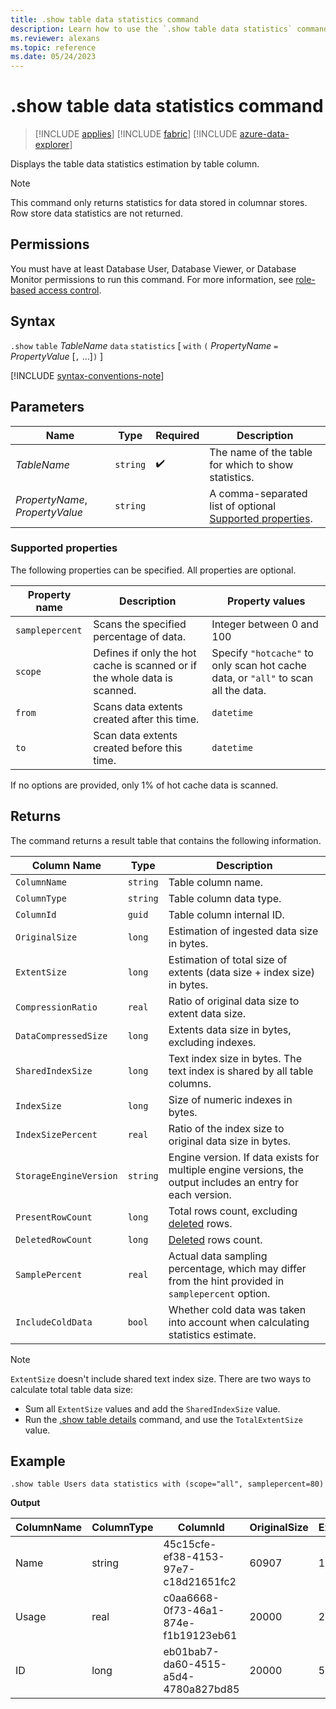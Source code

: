 ```yaml
---
title: .show table data statistics command
description: Learn how to use the `.show table data statistics` command to show the table's data statistics estimation by table column.
ms.reviewer: alexans
ms.topic: reference
ms.date: 05/24/2023
---
```

# .show table data statistics command

> [!INCLUDE [applies](../includes/applies-to-version/applies.md)] [!INCLUDE [fabric](../includes/applies-to-version/fabric.md)] [!INCLUDE [azure-data-explorer](../includes/applies-to-version/azure-data-explorer.md)]

Displays the table data statistics estimation by table column.

> [!NOTE]
> This command only returns statistics for data stored in columnar stores. Row store data statistics are not returned.

## Permissions

You must have at least Database User, Database Viewer, or Database Monitor permissions to run this command. For more information, see [role-based access control](../access-control/role-based-access-control.md).

## Syntax

`.show` `table` *TableName* `data` `statistics` [ `with` `(` *PropertyName* `=` *PropertyValue* [`,` ...]`)` ]

[!INCLUDE [syntax-conventions-note](../includes/syntax-conventions-note.md)]

## Parameters

|Name|Type|Required|Description|
|--|--|--|--|
|*TableName*| `string` | :heavy_check_mark:|The name of the table for which to show statistics.|
|*PropertyName*, *PropertyValue*| `string` ||A comma-separated list of optional [Supported properties](#supported-properties).|

### Supported properties

The following properties can be specified. All properties are optional.

|Property name| Description | Property values|
|--|--|--|
| `samplepercent` | Scans the specified percentage of data. | Integer between 0 and 100 |
| `scope` | Defines if only the hot cache is scanned or if the whole data is scanned.| Specify `"hotcache"` to only scan hot cache data, or `"all"` to scan all the data. |
| `from` | Scans data extents created after this time. | `datetime` |
| `to` | Scan data extents created before this time. | `datetime` |

If no options are provided, only 1% of hot cache data is scanned.

## Returns

The command returns a result table that contains the following information.

| Column Name | Type | Description |
|--|--|--|
| `ColumnName` | `string` | Table column name. |
| `ColumnType` | `string` | Table column data type. |
| `ColumnId` | `guid` | Table column internal ID. |
| `OriginalSize` | `long` | Estimation of ingested data size in bytes. |
| `ExtentSize` | `long` | Estimation of total size of extents (data size + index size) in bytes. |
| `CompressionRatio` | `real` | Ratio of original data size to extent data size. |
| `DataCompressedSize` | `long` | Extents data size in bytes, excluding indexes. |
| `SharedIndexSize` | `long` | Text index size in bytes. The text index is shared by all table columns. |
| `IndexSize` | `long` | Size of numeric indexes in bytes. |
| `IndexSizePercent` | `real` | Ratio of the index size to original data size in bytes. |
| `StorageEngineVersion` | `string` | Engine version. If data exists for multiple engine versions, the output includes an entry for each version. |
| `PresentRowCount`| `long` | Total rows count, excluding [deleted](../concepts/data-soft-delete.md) rows. |
| `DeletedRowCount` | `long` | [Deleted](../concepts/data-soft-delete.md) rows count. |
| `SamplePercent`| `real` | Actual data sampling percentage, which may differ from the hint provided in `samplepercent` option. |
| `IncludeColdData`| `bool` | Whether cold data was taken into account when calculating statistics estimate. |

> [!NOTE]
> `ExtentSize` doesn't include shared text index size. There are two ways to calculate total table data size:
>
> * Sum all `ExtentSize` values and add the `SharedIndexSize` value.
> * Run the [.show table details](show-table-details-command.md) command, and use the `TotalExtentSize` value.

## Example

```kusto
.show table Users data statistics with (scope="all", samplepercent=80)
```

**Output**

|ColumnName|	ColumnType|	ColumnId|	OriginalSize|	ExtentSize|	CompressionRatio|	DataCompressedSize|	SharedIndexSize|	IndexSize|	IndexSizePercent|	StorageEngineVersion|	PresentRowCount|	DeletedRowCount|	SamplePercent|	IncludeColdData|
|--|--|--|--|--|--|--|--|--|--|--|--|--|--|--|
|Name|	string|	45c15cfe-ef38-4153-97e7-c18d21651fc2|	60907|	137305|	0.44|	137305|	27787|	0|	0|	V3|	2500|	0|	80|	True|
|Usage|	real|	c0aa6668-0f73-46a1-874e-f1b19123eb61|	20000|	20282|	0.99|	20102|	27787|	180|	0.9|	V3|	2500|	0|	80|	True|
|ID|	long|	eb01bab7-da60-4515-a5d4-4780a827bd85|	20000|	5722|	3.49|	5152|	27787|	570|	2.85|	V3|	2500|	0|	80|	True|
